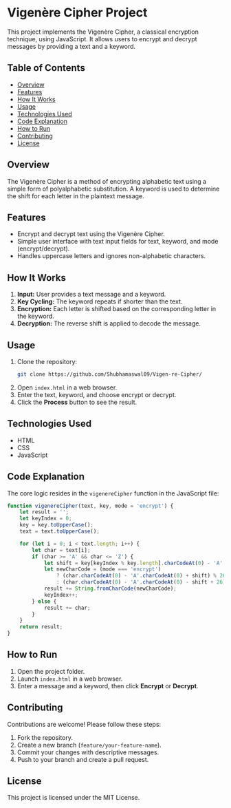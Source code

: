 # Vigenère Cipher Project

This project implements the Vigenère Cipher, a classical encryption technique, using JavaScript. It allows users to encrypt and decrypt messages by providing a text and a keyword.

## Table of Contents
- [Overview](#overview)
- [Features](#features)
- [How It Works](#how-it-works)
- [Usage](#usage)
- [Technologies Used](#technologies-used)
- [Code Explanation](#code-explanation)
- [How to Run](#how-to-run)
- [Contributing](#contributing)
- [License](#license)

## Overview
The Vigenère Cipher is a method of encrypting alphabetic text using a simple form of polyalphabetic substitution. A keyword is used to determine the shift for each letter in the plaintext message.

## Features
- Encrypt and decrypt text using the Vigenère Cipher.
- Simple user interface with text input fields for text, keyword, and mode (encrypt/decrypt).
- Handles uppercase letters and ignores non-alphabetic characters.

## How It Works
1. **Input:** User provides a text message and a keyword.
2. **Key Cycling:** The keyword repeats if shorter than the text.
3. **Encryption:** Each letter is shifted based on the corresponding letter in the keyword.
4. **Decryption:** The reverse shift is applied to decode the message.

## Usage
1. Clone the repository:
   ```bash
   git clone https://github.com/Shubhamaswal09/Vigen-re-Cipher/
   ```
2. Open `index.html` in a web browser.
3. Enter the text, keyword, and choose encrypt or decrypt.
4. Click the **Process** button to see the result.

## Technologies Used
- HTML
- CSS
- JavaScript

## Code Explanation
The core logic resides in the `vigenereCipher` function in the JavaScript file:
```javascript
function vigenereCipher(text, key, mode = 'encrypt') {
    let result = '';
    let keyIndex = 0;
    key = key.toUpperCase();
    text = text.toUpperCase();

    for (let i = 0; i < text.length; i++) {
        let char = text[i];
        if (char >= 'A' && char <= 'Z') {
            let shift = key[keyIndex % key.length].charCodeAt(0) - 'A'.charCodeAt(0);
            let newCharCode = (mode === 'encrypt')
                ? (char.charCodeAt(0) - 'A'.charCodeAt(0) + shift) % 26 + 'A'.charCodeAt(0)
                : (char.charCodeAt(0) - 'A'.charCodeAt(0) - shift + 26) % 26 + 'A'.charCodeAt(0);
            result += String.fromCharCode(newCharCode);
            keyIndex++;
        } else {
            result += char;
        }
    }
    return result;
}
```

## How to Run
1. Open the project folder.
2. Launch `index.html` in a web browser.
3. Enter a message and a keyword, then click **Encrypt** or **Decrypt**.

## Contributing
Contributions are welcome! Please follow these steps:
1. Fork the repository.
2. Create a new branch (`feature/your-feature-name`).
3. Commit your changes with descriptive messages.
4. Push to your branch and create a pull request.

## License
This project is licensed under the MIT License.

